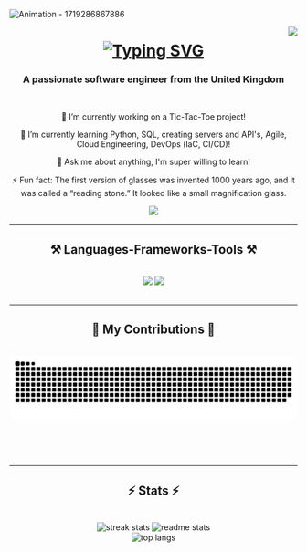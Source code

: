 
![Animation - 1719286867886](https://github.com/eganiard/eganiard/assets/166179103/0f2da5d8-ed82-49f7-ae1b-deccb9431111)

<img align="right" src="https://visitor-badge.laobi.icu/badge?page_id=eganiard.eganiard" />

<h1 align="center">
    <a href="https://git.io/typing-svg"><img src="https://readme-typing-svg.herokuapp.com?font=Ubuntu&size=45&duration=3300&pause=1000&color=F7BA44&center=true&vCenter=true&random=false&width=670&lines=Hi+there!+;I'm+Arthur!;Welcome+to+my+README!" alt="Typing SVG" /></a>

<h3 align="center">A passionate software engineer from the United Kingdom </h3>

<br/>

<div align="center">

 🔭 I’m currently working on a Tic-Tac-Toe project!
 
 🌱 I’m currently learning Python, SQL, creating servers and API's, Agile, Cloud Engineering, DevOps (laC, CI/CD)!
 
 💬 Ask me about anything, I'm super willing to learn!
 
 ⚡ Fun fact: The first version of  glasses was invented 1000 years ago, and it was called a “reading stone.” It looked like a small magnification glass.

 </div>

 <div align="center"> 
  <a href="mailto:arthurclemetson28@gmail.com">
    <img src="https://img.shields.io/badge/Gmail-333333?style=for-the-badge&logo=gmail&logoColor=red" />
  </a>
   </div>

 <hr/>
 
<h2 align="center">⚒️ Languages-Frameworks-Tools ⚒️</h2>
<br/>
<div align="center">
    <img src="https://skillicons.dev/icons?i=react,html,css,py,js,vscode,github,git,vim" />
    <img src="https://skillicons.dev/icons?i=nodejs,python,javascript,nextjs,linux,bash,gmail,ubuntu,docker,aws" /><br>
</div>

<br/>
<hr/>

<div align="center">
  <h2>🐍 My Contributions 🐍</h2>
  <br>
  <img alt="snake eating my contributions" src="https://raw.githubusercontent.com/salesp07/salesp07/output/github-contribution-grid-snake.svg" />
  
  <br/><br/><br/>
</div>

<hr/>

<h2 align="center">⚡ Stats ⚡</h2>
<br>
<div align=center>
  <img width=390 src="https://github-readme-streak-stats-salesp07.vercel.app/?user=eganiard&count_private=true&theme=react&border_radius=10" alt="streak stats"/>
  <img width=390 src="https://github-readme-stats-salesp07.vercel.app/api?username=eganiard&count_private=true&show_icons=true&theme=react&rank_icon=github&border_radius=10" alt="readme stats" />
  <br/>
  <img width=325 align="center" src="https://github-readme-stats-salesp07.vercel.app/api/top-langs/?username=eganiard&hide=HTML&langs_count=8&layout=compact&theme=react&border_radius=10&size_weight=0.5&count_weight=0.5&exclude_repo=github-readme-stats" alt="top langs" />
</div>
